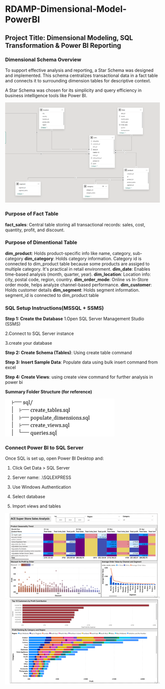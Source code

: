 # RDAMP-Dimensional-Model-PowerBI

## Project Title: Dimensional Modeling, SQL Transformation & Power BI Reporting

### Dimensional Schema Overview
To support effective analysis and reporting, a Star Schema was designed and implemented. This schema centralizes transactional data in a fact table and connects it to surrounding dimension tables for descriptive context.

A Star Schema was chosen for its simplicity and query efficiency in business intelligence tools like Power BI.

![Schema Diagram](powerbi/screenshots/schema_diagram.png)

### Purpose of Fact Table
**fact_sales**: Central table storing all transactional records: sales, cost, quantity, profit, and discount.

### Purpose of Dimentional Table
**dim_product**: Holds product-specific info like name, category, sub-category
**dim_category**: Holds category information. Category id is connected to dim_product table because some products are assiged to multiple category. It's practical in retail environment.
**dim_date**: Enables time-based analysis (month, quarter, year).
**dim_location**:	Location info: city, postal code, region, country.
**dim_order_mode**:	Online vs In-Store order mode, helps analyze channel-based performance.
**dim_customer**:	Holds customer details 
**dim_segment**: Holds segment information. segment_id is connected to dim_product table

### SQL Setup Instructions(MSSQL + SSMS)
**Step 1: Create the Database**
1.Open SQL Server Management Studio (SSMS)

2.Connect to  SQL Server instance

3.create your database

**Step 2: Create Schema (Tables)**: Using create table command

**Step 3: Insert Sample Data**: Populate data using bulk insert command from excel

**Step 4: Create Views**: using create view command for further analysis in power bi

**Summary Folder Structure (for reference)**

![SQL Structure Reference](powerbi/screenshots/sql%20structure%20reference.png)

###  Connect Power BI to SQL Server
Once SQL is set up, open Power BI Desktop and:

1. Click Get Data > SQL Server

2. Server name: .\SQLEXPRESS 

3. Use Windows Authentication

4. Select database

5. Import views and tables


![Dashboard Visual](powerbi/screenshots/ciruthika_nithusyanthan_visual01.png)
![Dashboard Visual 02](powerbi/screenshots/ciruthika_nithusyanthan_visual02.png)


